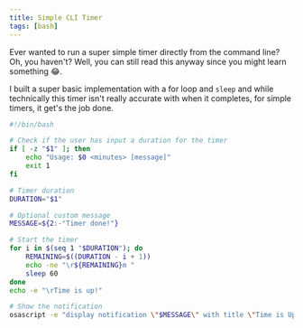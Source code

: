 ```yaml
---
title: Simple CLI Timer
tags: [bash]
---
```


Ever wanted to run a super simple timer directly from the command line? Oh,
you haven't? Well, you can still read this anyway since you might learn
something 😂.

I built a super basic implementation with a for loop and `sleep` and while
technically this timer isn't really accurate with when it completes, for
simple timers, it get's the job done.

```bash
#!/bin/bash

# Check if the user has input a duration for the timer
if [ -z "$1" ]; then
	echo "Usage: $0 <minutes> [message]"
	exit 1
fi

# Timer duration
DURATION="$1"

# Optional custom message
MESSAGE=${2:-"Timer done!"}

# Start the timer
for i in $(seq 1 "$DURATION"); do
	REMAINING=$((DURATION - i + 1))
	echo -ne "\r${REMAINING}m "
	sleep 60
done
echo -e "\rTime is up!"

# Show the notification
osascript -e "display notification \"$MESSAGE\" with title \"Time is Up!\" sound name \"Submarine\""
```
